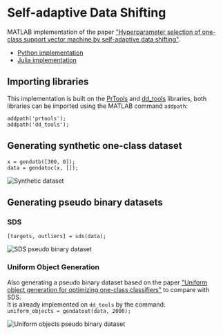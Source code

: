 # Self-adaptive Data Shifting

MATLAB implementation of the paper ["Hyperparameter selection of one-class support vector machine by self-adaptive data shifting"](https://www.sciencedirect.com/science/article/pii/S0031320317303564).

* [Python implementation](https://github.com/bzantium/OCSVM-hyperparameter-selection)
* [Julia implementation](https://github.com/englhardt/SVDD.jl/blob/master/src/init_strategies/strategies_gamma.jl)

## Importing libraries

This implementation is built on the [PrTools](http://prtools.tudelft.nl/) and [dd_tools](https://www.tudelft.nl/ewi/over-de-faculteit/afdelingen/intelligent-systems/pattern-recognition-bioinformatics/pattern-recognition-laboratory/data-and-software/dd-tools/) libraries, both libraries can be imported using the MATLAB command ```addpath```:

```addpath('prtools');``` </br>
```addpath('dd_tools');```

## Generating synthetic one-class dataset
```x = gendatb([300, 0]);``` </br>
```data = gendatoc(x, []);```

![Synthetic dataset](/Figs/original.png)



## Generating pseudo binary datasets

### SDS
```[targets, outliers] = sds(data);```

![SDS pseudo binary dataset](/Figs/sds.png)

### Uniform Object Generation
Also generating a pseudo binary dataset based on the paper ["Uniform object generation for optimizing one-class classifiers"](https://dl.acm.org/doi/10.5555/944790.944809) to compare with SDS.<br/>
It is already implemented on ```dd_tools``` by the command:<br/>
```uniform_objects = gendatout(data, 2000);```

![Uniform objects pseudo binary dataset](/Figs/uo.png)
